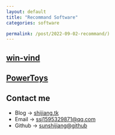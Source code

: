 ```yaml
---
layout: default
title: "Recommand Software"
categories: software

permalink: /post/2022-09-02-recommand/)
---
```


## [win-vind](https://github.com/pit-ray/win-vind)

## [PowerToys](https://github.com/microsoft/PowerToys)


## Contact me
- Blog -> [shijiang.tk](https://shijiang.tk)
- Email -> <ssj1595329871@qq.com>
- Github -> [sunshijiang@github](https://github.com/sunshijiang)

